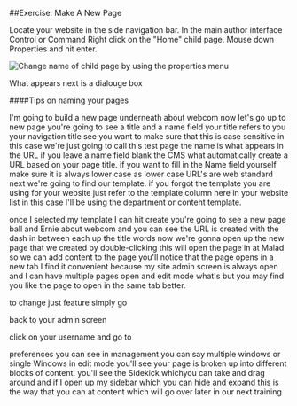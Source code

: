 ##Exercise: Make A New Page

Locate your website in the side navigation bar. In the main author interface Control or Command Right click on the "Home" child page. Mouse down Properties and hit enter.

![Change name of child page by using the properties menu](images/screenshots/renamehome-1)

What appears next is a dialouge box

####Tips on naming your pages

I'm going to build a new page underneath about webcom
now let's go up to new page you're going to see a title and
a name field your title refers to you your navigation title see you want to make sure that this is case sensitive in this case
we're just going to call this test page the name is what appears in the URL if you leave a name field blank
the CMS what automatically create a URL based on your page
title.
if you want to fill in the Name field yourself make sure it is  always lower case as lower case URL's are web standard next we're going to find our template. if you forgot the template you are using for your website just refer to the template column here in your website list in this case I'll be using the
department or content template.

 

 
once I selected my template I can hit create you're going to see a new page ball and Ernie about webcom and you can see
the URL is created with the dash in between each up the title words now we're gonna open up the new page that we created
by double-clicking this will open the page in at Malad so we can add content to the page you'll notice that the page opens in a new tab I find it convenient because my site admin
screen is always open and I can have multiple pages open and edit mode what's but you may find you like the page to open in the same tab better.

to change just feature simply go

back to your admin screen

click on your username and go to


preferences you can see in  management you can say multiple windows or single Windows in edit mode you'll see your page is broken up into different blocks of content. you'll see the Sidekick whichyou can take and drag around and if I open up my sidebar which you can hide and expand this is the way that you can at content which will go over later in our next training